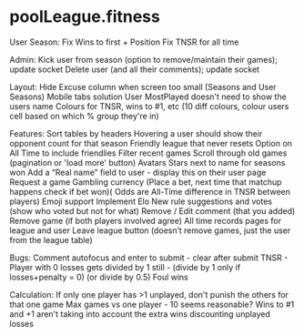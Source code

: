 # poolLeague.fitness

User Season:
	Fix Wins to first + Position 
	Fix TNSR for all time

Admin:
	Kick user from season (option to remove/maintain their games); update socket
	Delete user (and all their comments); update socket

Layout:
	Hide Excuse column when screen too small (Seasons and User Seasons)
	Mobile tabs solution
	User MostPlayed doesn't need to show the users name
	Colours for TNSR, wins to #1, etc (10 diff colours, colour users cell based on which % group they're in)

Features:
	Sort tables by headers
	Hovering a user should show their opponent count for that season
	Friendly league that never resets
	Option on All Time to include friendlies
	Filter recent games
	Scroll through old games (pagination or 'load more' button)
	Avatars
	Stars next to name for seasons won
	Add a “Real name” field to user - display this on their user page
	Request a game
	Gambling currency (Place a bet, next time that matchup happens check if bet won)( Odds are All-Time difference in TNSR between players)
	Emoji support
	Implement Elo
	New rule suggestions and votes (show who voted but not for what)
	Remove / Edit comment (that you added)
	Remove game (if both players involved agree)
	All time records pages for league and user
	Leave league button (doesn’t remove games, just the user from the league table)

Bugs:
	Comment autofocus and enter to submit - clear after submit
	TNSR - Player with 0 losses gets divided by 1 still - (divide by 1 only if losses+penalty = 0) (or divide by 0.5)
	Foul wins 

Calculation:
	If only one player has >1 unplayed, don't punish the others for that one game
	Max games vs one player - 10 seems reasonable?
	Wins to #1 and +1 aren't taking into account the extra wins discounting unplayed losses